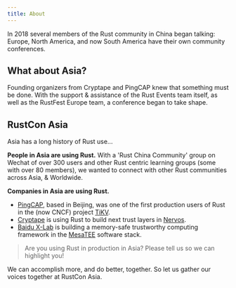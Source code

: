 ```yaml
---
title: About
---
```


In 2018 several members of the Rust community in China began talking: Europe, North America, and now South America have their own community conferences.

## What about Asia?

Founding organizers from Cryptape and PingCAP knew that something must be done. With the support & assistance of the Rust Events team itself, as well as the RustFest Europe team, a conference began to take shape.

## RustCon Asia

Asia has a long history of Rust use...

**People in Asia are using Rust.** With a 'Rust China Community' group on Wechat of over 300 users and other Rust centric learning groups (some with over 80 members), we wanted to connect with other Rust communities across Asia, & Worldwide.

**Companies in Asia are using Rust.** 

* [PingCAP](http://pingcap.com/), based in Beijing, was one of the first production users of Rust in the (now CNCF) project [TiKV](http://tikv.org/).
* [Cryptape](https://www.cryptape.com/#/) is using Rust to build next trust layers in [Nervos](http://nervos.org/).
* [Baidu X-Lab](http://xlab.baidu.com/about/index.html) is building a memory-safe trustworthy computing framework in the [MesaTEE](https://mesatee.org/) software stack.

> Are you using Rust in production in Asia? Please tell us so we can highlight you!

We can accomplish more, and do better, together. So let us gather our voices together at RustCon Asia.